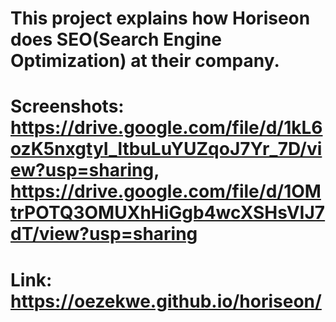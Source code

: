 # This project explains how Horiseon does SEO(Search Engine Optimization) at their company.

# Screenshots: https://drive.google.com/file/d/1kL6ozK5nxgtyI_ltbuLuYUZqoJ7Yr_7D/view?usp=sharing, https://drive.google.com/file/d/1OMtrPOTQ3OMUXhHiGgb4wcXSHsVIJ7dT/view?usp=sharing

# Link: https://oezekwe.github.io/horiseon/
